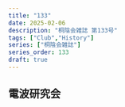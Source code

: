 ```yaml
---
title: "133"
date: 2025-02-06
description: "桐陰会雑誌 第133号"
tags: ["Club","History"]
series: ["桐陰会雑誌"]
series_order: 133
draft: true
---
```


## 電波研究会
